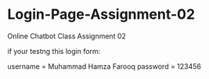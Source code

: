 # Login-Page-Assignment-02
Online Chatbot Class Assignment 02

if your testng this login form:

username = Muhammad Hamza Farooq
password = 123456
